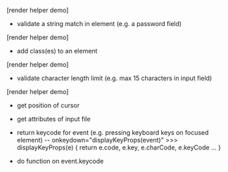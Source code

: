 [render helper demo]
- validate a string match in element (e.g. a password field)

[render helper demo]
- add class(es) to an element

[render helper demo]
- validate character length limit (e.g. max 15 characters in input field)

[render helper demo]
- get position of cursor

- get attributes of input file

- return keycode for event (e.g. pressing keyboard keys on focused element)
-- onkeydown="displayKeyProps(event)" >>> displayKeyProps(e) { return e.code, e.key, e.charCode, e.keyCode ... }

- do function on event.keycode
